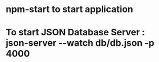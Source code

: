 # npm-start to start application

# To start JSON Database Server : json-server --watch db/db.json -p 4000
